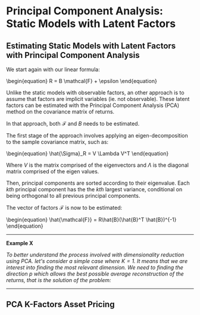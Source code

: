 # Principal Component Analysis: Static Models with Latent Factors
## Estimating Static Models with Latent Factors with Principal Component Analysis

We start again with our linear formula:

\begin{equation}
R = B \mathcal{F} + \epsilon
\end{equation}

Unlike the static models with observable factors, an other approach is to assume that factors are implicit variables (ie. not observable). These latent factors can be estimated with the Principal Component Analysis (PCA) method on the covariance matrix of returns.

In that approach, both $\mathcal{F}$ and $B$ needs to be estimated. 

The first stage of the approach involves applying an eigen-decomposition to the sample covariance matrix, such as:

\begin{equation}
\hat{\Sigma}_R = V \Lambda V^T
\end{equation}

Where $V$ is the matrix comprised of the eigenvectors and $\Lambda$ is the diagonal matrix comprised of the eigen values.

Then, principal components are sorted according to their eigenvalue. Each $kth$ principal component has the the $kth$ largest variance, conditional on being orthogonal to all previous principal components. 



The vector of factors $\mathcal{F}$ is now to be estimated:

\begin{equation}
\hat{\mathcal{F}} = R\hat{B}(\hat{B}^T \hat{B})^{-1}
\end{equation}



---
**Example X**

*To better understand the process involved with dimensionality reduction using PCA. let's consider a simple case where $K=1$. It means that we are interest into finding the most relevant dimension. We need to finding the direction $p$ which allows the best possible average reconstruction of the returns, that is the solution of the problem:*

---




## PCA K-Factors Asset Pricing